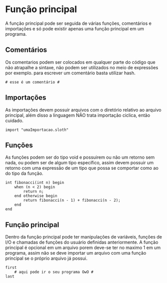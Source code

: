 # Função principal

A função principal pode ser seguida de várias funções, comentários e importações e só pode existir apenas uma função principal em um programa.

## Comentários
Os comentarios podem ser colocados em qualquer parte do código que não atrapalhe a sintaxe, não podem ser utilizados no meio de expressões por exemplo. para escrever um comentário basta utilizar hash.
```
# esse é um comentário #
```

## Importações
As importações devem possuir arquivos com o diretório relativo ao arquivo principal, além disso a linguagem NÃO trata importação ciclica, então cuidado.

```
import "umaImportacao.sloth"
```

## Funções
As funções podem ser do tipo void e possuirem ou não um retorno sem nada, ou podem ser de algum tipo específico, assim devem possuir um retorno com uma expressão de um tipo que possa se comportar como ao do tipo da função.

```
int fibonacci(int n) begin
    when (n < 2) begin
        return n;
    end otherwise begin
        return fibonacci(n - 1) + fibonacci(n - 2);
    end
end
```

## Função principal
Dentro da função principal pode ter manipulações de variáveis, funções de I/O e chamadas de funções do usuário definidas anteriormente. A função principal é opcional em um arquivo porem deve-se ter no maximo 1 em um programa, assim não se deve importar um arquivo com uma função principal se o próprio arquivo já possui.

```
first
    # aqui pode ir o seu programa OwO #
last
```
